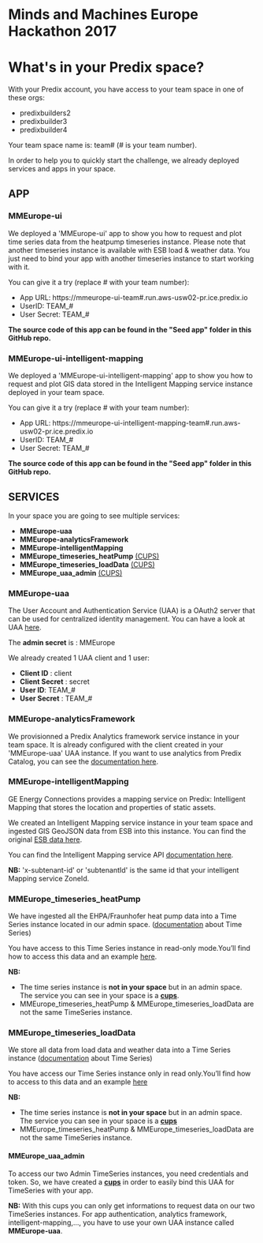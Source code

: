 # Minds and Machines Europe Hackathon 2017
# What's in your Predix space?

With your Predix account, you have access to your team space in one of these orgs:
- predixbuilders2
- predixbuilder3
- predixbuilder4  

Your team space name is: team# (# is your team number).

In order to help you to quickly start the challenge, we already deployed services and apps in your space.

## APP

### MMEurope-ui

We deployed a 'MMEurope-ui' app to show you how to request and plot time series data from the heatpump timeseries instance. Please note that another timeseries instance is available with ESB load & weather data. You just need to bind your app with another timeseries instance to start working with it.

You can give it a try (replace # with your team number):
- App URL:
https://mmeurope-ui-team#.run.aws-usw02-pr.ice.predix.io
- UserID: TEAM_#
- User Secret: TEAM_#

**The source code of this app can be found in the "Seed app" folder in this GitHub repo.**

### MMEurope-ui-intelligent-mapping

We deployed a 'MMEurope-ui-intelligent-mapping' app to show you how to request and plot GIS data stored in the Intelligent Mapping service instance deployed in your team space.

You can give it a try (replace # with your team number):
- App URL:
https://mmeurope-ui-intelligent-mapping-team#.run.aws-usw02-pr.ice.predix.io
- UserID: TEAM_#
- User Secret: TEAM_#

**The source code of this app can be found in the "Seed app" folder in this GitHub repo.**

## SERVICES

In your space you are going to see multiple services:
* **MMEurope-uaa**
* **MMEurope-analyticsFramework**
* **MMEurope-intelligentMapping**
* **MMEurope_timeseries_heatPump** [(CUPS)](https://docs.cloudfoundry.org/devguide/services/user-provided.html)
* **MMEurope_timeseries_loadData** [(CUPS)](https://docs.cloudfoundry.org/devguide/services/user-provided.html)
* **MMEurope_uaa_admin** [(CUPS)](https://docs.cloudfoundry.org/devguide/services/user-provided.html)

### MMEurope-uaa

The User Account and Authentication Service (UAA) is a OAuth2 server that can be used for centralized identity management. You can have a look at UAA [here](https://docs.predix.io/en-US/content/service/security/user_account_and_authentication/).

The **admin secret** is : MMEurope

We already created 1 UAA client and 1 user:
* **Client ID** : client
* **Client Secret** : secret
* **User ID**:  TEAM_#
* **User Secret** : TEAM_#

### MMEurope-analyticsFramework

We provisionned a Predix Analytics framework service instance in your team space. It is already configured with the client created in your 'MMEurope-uaa' UAA instance.
If you want to use analytics from Predix Catalog, you can see the [documentation here](https://docs.predix.io/en-US/content/service/analytics_services/analytics_framework/get-started).

### MMEurope-intelligentMapping

GE Energy Connections provides a mapping service on Predix: Intelligent Mapping that stores the location and properties of static assets.

We created an Intelligent Mapping service instance in your team space and ingested GIS GeoJSON data from ESB into this instance. You can find the original [ESB data here](https://github.com/PredixDev/minds-machines-europe/tree/GIS_geojson_data/Electrification%20Challenge/Grid%20GIS%20Dataset).

You can find the Intelligent Mapping service API [documentation here](https://sw-intelligent-mapping.github.io/smallworld-mapping-services/#MappingServices/IMSapis.htm%3FTocPath%3DGetting%2520started%2520with%2520Intelligent%2520Mapping%2520and%2520Dynamic%2520Mapping%2520services%7C_____8).

**NB:** 'x-subtenant-id' or 'subtenantId' is the same id that your intelligent Mapping service ZoneId.

### MMEurope_timeseries_heatPump

We have ingested all the EHPA/Fraunhofer heat pump data into a Time Series instance located in our admin space. ([documentation](https://docs.predix.io/en-US/content/service/data_management/time_series/) about Time Series)

You have access to this Time Series instance in read-only mode.You’ll find how to access this data and an example [here](https://github.com/PredixDev/minds-machines-europe/tree/master/Electrification%20Challenge/Heatpump%20Timeseries%20Dataset).

**NB:**
- The time series instance is **not in your space** but in an admin space. The service you can see in your space is a [**cups**](https://docs.cloudfoundry.org/devguide/services/user-provided.html).
- MMEurope_timeseries_heatPump & MMEurope_timeseries_loadData are not the same TimeSeries instance.

### MMEurope_timeseries_loadData

We store all data from load data and weather data into a Time Series instance ([documentation](https://docs.predix.io/en-US/content/service/data_management/time_series/) about Time Series)

You have access our Time Series instance only in read only.You’ll find how to access to this data and an example [here](https://github.com/PredixDev/minds-machines-europe/tree/master/Electrification%20Challenge/Grid%20Timeseries%20Dataset)

**NB:**
- The time series instance is **not in your space** but in an admin space. The service you can see in your space is a [**cups**](https://docs.cloudfoundry.org/devguide/services/user-provided.html)  
- MMEurope_timeseries_heatPump & MMEurope_timeseries_loadData are not the same TimeSeries instance.

#### MMEurope_uaa_admin
To access our two Admin TimeSeries instances, you need credentials and token. So, we have created a [**cups**](https://docs.cloudfoundry.org/devguide/services/user-provided.html) in order to easily bind this UAA for TimeSeries with your app.

**NB:** With this cups you can only get informations to request data on our two TimeSeries instances. For app authentication, analytics framework, intelligent-mapping,..., you have to use your own UAA instance called **MMEurope-uaa**.

